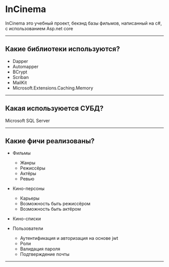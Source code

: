 # InCinema
InCinema это учебный проект, бекэнд базы фильмов, написанный на c#, 
с использованием Asp.net core

---

## Какие библиотеки используются?
* Dapper
* Automapper
* BCrypt
* Scriban
* MailKit
* Microsoft.Extensions.Caching.Memory

---

## Какая используюется СУБД?
Microsoft SQL Server

---

## Какие фичи реализованы?
* Фильмы
  * Жанры
  * Режиcсёры
  * Актёры
  * Ревью
  

* Кино-персоны
  * Карьеры
  * Возможность быть режисcёром
  * Возможность быть актёром
  
* Кино-списки

* Пользователи
  * Аутентификация и авторизация на основе jwt 
  * Роли
  * Валидация пароля
  * Подтверждение почты
---
